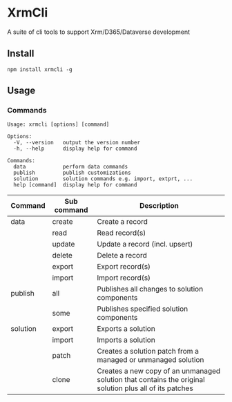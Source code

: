 # XrmCli

A suite of cli tools to support Xrm/D365/Dataverse development

## Install

```
npm install xrmcli -g
```

## Usage

### Commands

```
Usage: xrmcli [options] [command]

Options:
  -V, --version   output the version number
  -h, --help      display help for command

Commands:
  data            perform data commands
  publish         publish customizations
  solution        solution commands e.g. import, extprt, ...
  help [command]  display help for command
```

| Command  | Sub command | Description                                                                                             |
| -------- | ----------- | ------------------------------------------------------------------------------------------------------- |
| data     | create      | Create a record                                                                                         |
|          | read        | Read record(s)                                                                                          |
|          | update      | Update a record (incl. upsert)                                                                          |
|          | delete      | Delete a record                                                                                         |
|          | export      | Export record(s)                                                                                        |
|          | import      | Import record(s)                                                                                        |
| publish  | all         | Publishes all changes to solution components                                                            |
|          | some        | Publishes specified solution components                                                                 |
| solution | export      | Exports a solution                                                                                      |
|          | import      | Imports a solution                                                                                      |
|          | patch       | Creates a solution patch from a managed or unmanaged solution                                           |
|          | clone       | Creates a new copy of an unmanaged solution that contains the original solution plus all of its patches |
